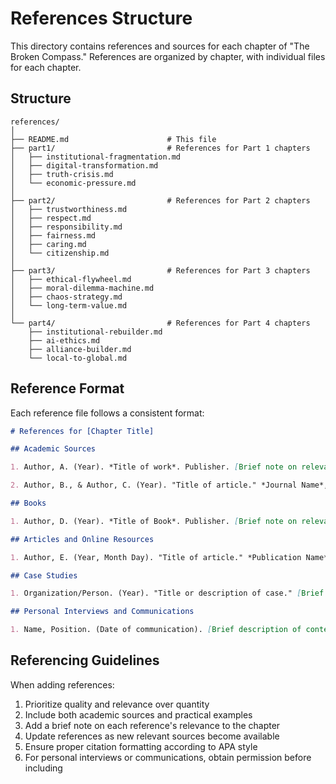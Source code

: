 # References Structure

This directory contains references and sources for each chapter of "The Broken Compass." References are organized by chapter, with individual files for each chapter.

## Structure

```
references/
│
├── README.md                      # This file
├── part1/                         # References for Part 1 chapters
│   ├── institutional-fragmentation.md
│   ├── digital-transformation.md
│   ├── truth-crisis.md
│   └── economic-pressure.md
│
├── part2/                         # References for Part 2 chapters
│   ├── trustworthiness.md
│   ├── respect.md
│   ├── responsibility.md
│   ├── fairness.md
│   ├── caring.md
│   └── citizenship.md
│
├── part3/                         # References for Part 3 chapters
│   ├── ethical-flywheel.md
│   ├── moral-dilemma-machine.md
│   ├── chaos-strategy.md
│   └── long-term-value.md
│
└── part4/                         # References for Part 4 chapters
    ├── institutional-rebuilder.md
    ├── ai-ethics.md
    ├── alliance-builder.md
    └── local-to-global.md
```

## Reference Format

Each reference file follows a consistent format:

```markdown
# References for [Chapter Title]

## Academic Sources

1. Author, A. (Year). *Title of work*. Publisher. [Brief note on relevance]

2. Author, B., & Author, C. (Year). "Title of article." *Journal Name*, Volume(Issue), pages. [Brief note on relevance]

## Books

1. Author, D. (Year). *Title of Book*. Publisher. [Brief note on relevance]

## Articles and Online Resources

1. Author, E. (Year, Month Day). "Title of article." *Publication Name*. URL [Brief note on relevance]

## Case Studies

1. Organization/Person. (Year). "Title or description of case." [Brief description and relevance]

## Personal Interviews and Communications

1. Name, Position. (Date of communication). [Brief description of content and relevance]
```

## Referencing Guidelines

When adding references:

1. Prioritize quality and relevance over quantity
2. Include both academic sources and practical examples
3. Add a brief note on each reference's relevance to the chapter
4. Update references as new relevant sources become available
5. Ensure proper citation formatting according to APA style
6. For personal interviews or communications, obtain permission before including